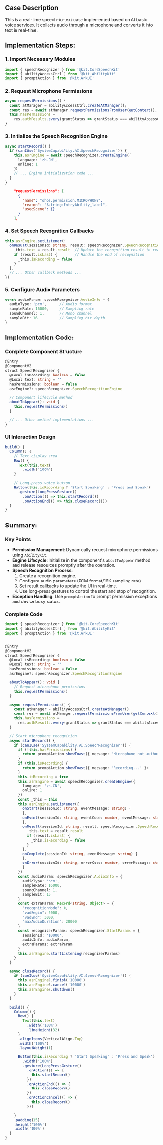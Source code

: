 ## Case Description
This is a real-time speech-to-text case implemented based on AI basic voice services. It collects audio through a microphone and converts it into text in real-time.

## Implementation Steps:
### 1. Import Necessary Modules
```typescript
import { speechRecognizer } from '@kit.CoreSpeechKit'
import { abilityAccessCtrl } from '@kit.AbilityKit'
import { promptAction } from '@kit.ArkUI'
```

### 2. Request Microphone Permissions
```typescript
async requestPermissions() {
  const atManager = abilityAccessCtrl.createAtManager();
  const res = await atManager.requestPermissionsFromUser(getContext(), ['ohos.permission.MICROPHONE'])
  this.hasPermissions =
    res.authResults.every(grantStatus => grantStatus === abilityAccessCtrl.GrantStatus.PERMISSION_GRANTED)
}
```

### 3. Initialize the Speech Recognition Engine
```typescript
async startRecord() {
  if (canIUse('SystemCapability.AI.SpeechRecognizer')) {
    this.asrEngine = await speechRecognizer.createEngine({
      language: 'zh-CN',
      online: 1
    })
    // ... Engine initialization code ...
  }
}
```
```json
    "requestPermissions": [
      {
        "name": "ohos.permission.MICROPHONE",
        "reason": "$string:EntryAbility_label",
        "usedScene": {}
      }
    ],
```

### 4. Set Speech Recognition Callbacks
```typescript
this.asrEngine.setListener({
  onResult(sessionId: string, result: speechRecognizer.SpeechRecognitionResult) {
    _this.text = result.result  // Update the recognition result in real-time
    if (result.isLast) {        // Handle the end of recognition
      _this.isRecording = false
    }
  },
  // ... Other callback methods ...
})
```

### 5. Configure Audio Parameters
```typescript
const audioParam: speechRecognizer.AudioInfo = {
  audioType: 'pcm',      // Audio format
  sampleRate: 16000,     // Sampling rate
  soundChannel: 1,       // Mono channel
  sampleBit: 16          // Sampling bit depth
}
```

## Implementation Code:
### Complete Component Structure
```typescript
@Entry
@ComponentV2
struct SpeechRecognizer {
  @Local isRecording: boolean = false
  @Local text: string = ''
  hasPermissions: boolean = false
  asrEngine?: speechRecognizer.SpeechRecognitionEngine

  // Component lifecycle method
  aboutToAppear(): void {
    this.requestPermissions()
  }

  // ... Other method implementations ...
}
```

### UI Interaction Design
```typescript
build() {
  Column() {
    // Text display area
    Row() {
      Text(this.text)
        .width('100%')
    }

    // Long-press voice button
    Button(this.isRecording ? 'Start Speaking' : 'Press and Speak')
      .gesture(LongPressGesture()
        .onAction(() => this.startRecord())
        .onActionEnd(() => this.closeRecord()))
  }
}
```

## Summary:
### Key Points
- **Permission Management**: Dynamically request microphone permissions using `AbilityKit`.
- **Engine Lifecycle**: Initialize in the component's `aboutToAppear` method and release resources promptly after the operation.
- **Speech Recognition Process**:
  1. Create a recognition engine.
  2. Configure audio parameters (PCM format/16K sampling rate).
  3. Set result callbacks to update the UI in real-time.
  4. Use long-press gestures to control the start and stop of recognition.
- **Exception Handling**: Use `promptAction` to prompt permission exceptions and device busy status.

### Complete Code
```typescript
import { speechRecognizer } from '@kit.CoreSpeechKit'
import { abilityAccessCtrl } from '@kit.AbilityKit'
import { promptAction } from '@kit.ArkUI'


@Entry
@ComponentV2
struct SpeechRecognizer {
  @Local isRecording: boolean = false
  @Local text: string = ''
  hasPermissions: boolean = false
  asrEngine?: speechRecognizer.SpeechRecognitionEngine

  aboutToAppear(): void {
    // Request microphone permissions
    this.requestPermissions()
  }

  async requestPermissions() {
    const atManager = abilityAccessCtrl.createAtManager();
    const res = await atManager.requestPermissionsFromUser(getContext(), ['ohos.permission.MICROPHONE'])
    this.hasPermissions =
      res.authResults.every(grantStatus => grantStatus === abilityAccessCtrl.GrantStatus.PERMISSION_GRANTED)
  }

  // Start microphone recognition
  async startRecord() {
    if (canIUse('SystemCapability.AI.SpeechRecognizer')) {
      if (!this.hasPermissions) {
        return promptAction.showToast({ message: 'Microphone not authorized' })
      }
      if (this.isRecording) {
        return promptAction.showToast({ message: 'Recording...' })
      }
      this.isRecording = true
      this.asrEngine = await speechRecognizer.createEngine({
        language: 'zh-CN',
        online: 1
      })
      const _this = this
      this.asrEngine.setListener({
        onStart(sessionId: string, eventMessage: string) {
        },
        onEvent(sessionId: string, eventCode: number, eventMessage: string) {
        },
        onResult(sessionId: string, result: speechRecognizer.SpeechRecognitionResult) {
          _this.text = result.result
          if (result.isLast) {
            _this.isRecording = false
          }
        },
        onComplete(sessionId: string, eventMessage: string) {
        },
        onError(sessionId: string, errorCode: number, errorMessage: string) {
        }
      })
      const audioParam: speechRecognizer.AudioInfo = {
        audioType: 'pcm',
        sampleRate: 16000,
        soundChannel: 1,
        sampleBit: 16
      }
      const extraParam: Record<string, Object> = {
        "recognitionMode": 0,
        "vadBegin": 2000,
        "vadEnd": 3000,
        "maxAudioDuration": 20000
      }
      const recognizerParams: speechRecognizer.StartParams = {
        sessionId: '10000',
        audioInfo: audioParam,
        extraParams: extraParam
      }
      this.asrEngine.startListening(recognizerParams)
    }
  }

  async closeRecord() {
    if (canIUse('SystemCapability.AI.SpeechRecognizer')) {
      this.asrEngine?.finish('10000')
      this.asrEngine?.cancel('10000')
      this.asrEngine?.shutdown()
    }
  }

  build() {
    Column() {
      Row() {
        Text(this.text)
          .width('100%')
          .lineHeight(32)
      }
      .alignItems(VerticalAlign.Top)
      .width('100%')
      .layoutWeight(1)

      Button(this.isRecording ? 'Start Speaking' : 'Press and Speak')
        .width('100%')
        .gesture(LongPressGesture()
          .onAction(() => {
            this.startRecord()
          })
          .onActionEnd(() => {
            this.closeRecord()
          })
          .onActionCancel(() => {
            this.closeRecord()
          }))

    }
    .padding(15)
    .height('100%')
    .width('100%')
  }
}
```